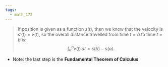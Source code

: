 ```yaml
---
tags:
  - math_172
---
```


> If position is given as a function $s(t)$, then we know that the velocity is $s'(t) = v(t)$, so the overall distance travelled from time $t = a$ to time $t = b$ is:
> $$ \int_a^b v(t) \, dt = s(b) - s(a). $$

- Note: the last step is the **Fundamental Theorem of Calculus**